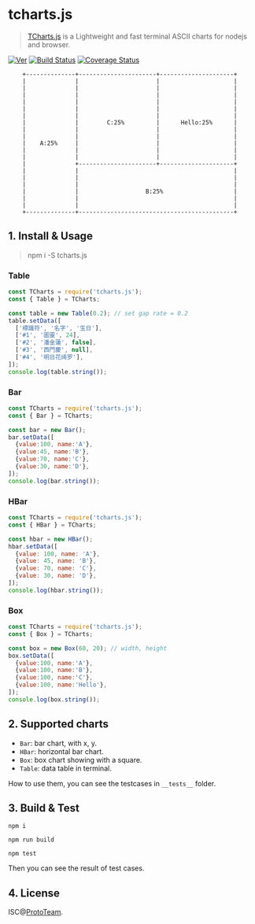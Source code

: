 # tcharts.js

> [TCharts.js](http://tcharts.org) is a Lightweight and fast terminal ASCII charts for nodejs and browser.

[![Ver](https://img.shields.io/npm/v/tcharts.js.svg)](https://www.npmjs.com/package/tcharts.js) [![Build Status](https://travis-ci.org/ProtoTeam/tcharts.js.svg?branch=master)](https://travis-ci.org/ProtoTeam/tcharts.js) [![Coverage Status](https://coveralls.io/repos/github/ProtoTeam/tcharts.js/badge.svg?branch=master)](https://coveralls.io/github/ProtoTeam/tcharts.js)

```
    +--------------+----------------------+---------------------+
    |              |                      |                     |
    |              |                      |                     |
    |              |                      |                     |
    |              |                      |                     |
    |              |                      |                     |
    |              |                      |                     |
    |              |        C:25%         |      Hello:25%      |
    |              |                      |                     |
    |              |                      |                     |
    |    A:25%     |                      |                     |
    |              |                      |                     |
    |              |                      |                     |
    |              +----------------------+---------------------+
    |              |                                            |
    |              |                                            |
    |              |                                            |
    |              |                   B:25%                    |
    |              |                                            |
    |              |                                            |
    +--------------+--------------------------------------------+

```


## 1. Install & Usage

> npm i -S tcharts.js


### Table

```js
const TCharts = require('tcharts.js');
const { Table } = TCharts;

const table = new Table(0.2); // set gap rate = 0.2
table.setData([
  ['標識符', '名字', '生日'],
  ['#1', '圖靈', 24],
  ['#2', '潘金蓮', false],
  ['#3', '西門慶', null],
  ['#4', '明日花绮罗'],
]);
console.log(table.string());
```

### Bar

```js
const TCharts = require('tcharts.js');
const { Bar } = TCharts;

const bar = new Bar();
bar.setData([
  {value:100, name:'A'},
  {value:45, name:'B'},
  {value:70, name:'C'},
  {value:30, name:'D'},
]);
console.log(bar.string());
```

### HBar

```js
const TCharts = require('tcharts.js');
const { HBar } = TCharts;

const hbar = new HBar();
hbar.setData([
  {value: 100, name: 'A'},
  {value: 45, name: 'B'},
  {value: 70, name: 'C'},
  {value: 30, name: 'D'},
]);
console.log(hbar.string());

```

### Box

```js
const TCharts = require('tcharts.js');
const { Box } = TCharts;

const box = new Box(60, 20); // width, height
box.setData([
  {value:100, name:'A'},
  {value:100, name:'B'},
  {value:100, name:'C'},
  {value:100, name:'Hello'},
]);
console.log(box.string());
```


## 2. Supported charts

 - `Bar`: bar chart, with x, y.
 - `HBar`: horizontal bar chart.
 - `Box`: box chart showing with a square.
 - `Table`: data table in terminal.

How to use them, you can see the testcases in `__tests__` folder.


## 3. Build & Test

```
npm i

npm run build

npm test
```

Then you can see the result of test cases.


## 4. License

ISC@[ProtoTeam](https://github.com/ProtoTeam).


